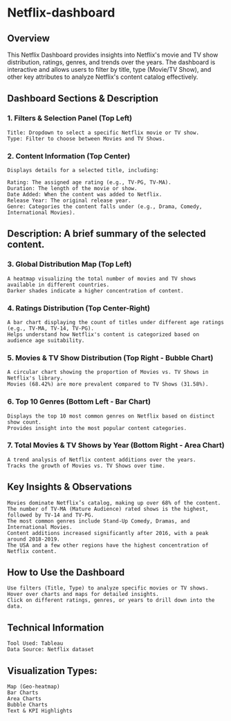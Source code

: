 # Netflix-dashboard

## Overview
This Netflix Dashboard provides insights into Netflix's movie and TV show distribution, ratings, genres, and trends over the years. The dashboard is interactive and allows users to filter by title, type (Movie/TV Show), and other key attributes to analyze Netflix's content catalog effectively.

## Dashboard Sections & Description
### 1. Filters & Selection Panel (Top Left)
    Title: Dropdown to select a specific Netflix movie or TV show.
    Type: Filter to choose between Movies and TV Shows.
### 2. Content Information (Top Center)
    Displays details for a selected title, including:

    Rating: The assigned age rating (e.g., TV-PG, TV-MA).
    Duration: The length of the movie or show.
    Date Added: When the content was added to Netflix.
    Release Year: The original release year.
    Genre: Categories the content falls under (e.g., Drama, Comedy, International Movies).

## Description: A brief summary of the selected content.

### 3. Global Distribution Map (Top Left)
    A heatmap visualizing the total number of movies and TV shows available in different countries.
    Darker shades indicate a higher concentration of content.
### 4. Ratings Distribution (Top Center-Right)
    A bar chart displaying the count of titles under different age ratings (e.g., TV-MA, TV-14, TV-PG).
    Helps understand how Netflix's content is categorized based on audience age suitability.
### 5. Movies & TV Show Distribution (Top Right - Bubble Chart)
    A circular chart showing the proportion of Movies vs. TV Shows in Netflix's library.
    Movies (68.42%) are more prevalent compared to TV Shows (31.58%).
### 6. Top 10 Genres (Bottom Left - Bar Chart)
    Displays the top 10 most common genres on Netflix based on distinct show count.
    Provides insight into the most popular content categories.
### 7. Total Movies & TV Shows by Year (Bottom Right - Area Chart)
    A trend analysis of Netflix content additions over the years.
    Tracks the growth of Movies vs. TV Shows over time.
    
## Key Insights & Observations
    Movies dominate Netflix’s catalog, making up over 68% of the content.
    The number of TV-MA (Mature Audience) rated shows is the highest, followed by TV-14 and TV-PG.
    The most common genres include Stand-Up Comedy, Dramas, and International Movies.
    Content additions increased significantly after 2016, with a peak around 2018-2019.
    The USA and a few other regions have the highest concentration of Netflix content.

## How to Use the Dashboard
    Use filters (Title, Type) to analyze specific movies or TV shows.
    Hover over charts and maps for detailed insights.
    Click on different ratings, genres, or years to drill down into the data.
    
## Technical Information
    Tool Used: Tableau
    Data Source: Netflix dataset

## Visualization Types:
    Map (Geo-heatmap)
    Bar Charts
    Area Charts
    Bubble Charts
    Text & KPI Highlights
